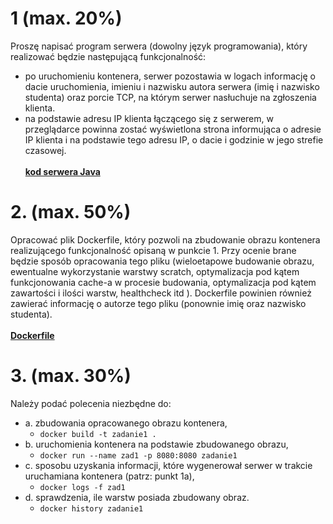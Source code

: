 # 1 (max. 20%) 
Proszę napisać program serwera (dowolny język programowania), który realizować będzie następującą funkcjonalność: 
- po uruchomieniu kontenera, serwer pozostawia w logach informację o dacie uruchomienia, imieniu i nazwisku autora serwera (imię i nazwisko studenta)  oraz porcie TCP, na którym serwer nasłuchuje na zgłoszenia klienta.  
- na podstawie adresu IP klienta łączącego się z serwerem, w przeglądarce powinna zostać wyświetlona strona informująca o adresie IP klienta i na podstawie tego adresu IP, o dacie i godzinie w jego strefie czasowej.
<br><br>
**[kod serwera Java](src/main/java/org/example/Main.java)** 

# 2. (max. 50%) 
Opracować plik Dockerfile, który pozwoli na zbudowanie obrazu kontenera realizującego funkcjonalność opisaną w punkcie 1. Przy ocenie brane będzie sposób opracowania tego pliku (wieloetapowe budowanie obrazu, ewentualne wykorzystanie warstwy scratch, optymalizacja pod kątem funkcjonowania cache-a w procesie budowania, optymalizacja pod kątem zawartości i ilości warstw, healthcheck itd ). Dockerfile powinien również zawierać informację o autorze tego pliku (ponownie imię oraz nazwisko studenta).
<br><br>
**[Dockerfile](Dockerfile)**

# 3. (max. 30%) 
Należy podać polecenia niezbędne do: 
- a. zbudowania opracowanego obrazu kontenera, 
  - `docker build -t zadanie1 .`
- b. uruchomienia kontenera na podstawie zbudowanego obrazu, 
  - `docker run --name zad1 -p 8080:8080 zadanie1`
- c. sposobu uzyskania informacji, które wygenerował serwer w trakcie uruchamiana kontenera (patrz: punkt 1a), 
  - `docker logs -f zad1`
- d. sprawdzenia, ile warstw posiada zbudowany obraz. 
  - `docker history zadanie1`